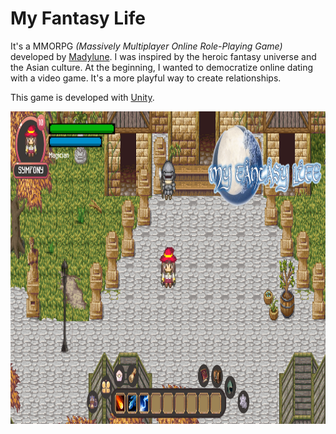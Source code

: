 # My Fantasy Life
It's a MMORPG *(Massively Multiplayer Online Role-Playing Game)* developed by [Madylune](https://github.com/Madylune). I was inspired by the heroic fantasy universe and the Asian culture.
At the beginning, I wanted to democratize online dating with a video game. It's a more playful way to create relationships.

This game is developed with [Unity](https://unity.com/fr).

<p align="center">
  <img src="cover.png" alt="Couverture du jeu" height="500">
</p>

